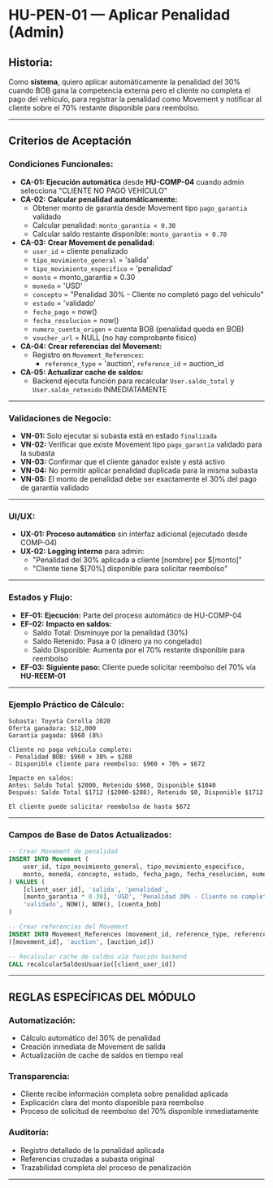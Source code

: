 # HU-PEN-01 — Aplicar Penalidad (Admin)

## **Historia:**

Como **sistema**, quiero aplicar automáticamente la penalidad del 30% cuando BOB gana la competencia externa pero el cliente no completa el pago del vehículo, para registrar la penalidad como Movement y notificar al cliente sobre el 70% restante disponible para reembolso.

---

## **Criterios de Aceptación**

### **Condiciones Funcionales:**

- **CA-01:** **Ejecución automática** desde **HU-COMP-04** cuando admin selecciona "CLIENTE NO PAGÓ VEHÍCULO"
- **CA-02:** **Calcular penalidad automáticamente:**
    - Obtener monto de garantía desde Movement tipo `pago_garantia` validado
    - Calcular penalidad: `monto_garantia × 0.30`
    - Calcular saldo restante disponible: `monto_garantia × 0.70`
- **CA-03:** **Crear Movement de penalidad:**
    - `user_id` = cliente penalizado
    - `tipo_movimiento_general` = 'salida'
    - `tipo_movimiento_especifico` = 'penalidad'
    - `monto` = monto_garantia × 0.30
    - `moneda` = 'USD'
    - `concepto` = "Penalidad 30% - Cliente no completó pago del vehículo"
    - `estado` = 'validado'
    - `fecha_pago` = now()
    - `fecha_resolucion` = now()
    - `numero_cuenta_origen` = cuenta BOB (penalidad queda en BOB)
    - `voucher_url` = NULL (no hay comprobante físico)
- **CA-04:** **Crear referencias del Movement:**
    - Registro en `Movement_References`:
        - `reference_type` = 'auction', `reference_id` = auction_id
- **CA-05:** **Actualizar cache de saldos:**
    - Backend ejecuta función para recalcular `User.saldo_total` y `User.saldo_retenido` INMEDIATAMENTE

---

### **Validaciones de Negocio:**

- **VN-01:** Solo ejecutar si subasta está en estado `finalizada`
- **VN-02:** Verificar que existe Movement tipo `pago_garantia` validado para la subasta
- **VN-03:** Confirmar que el cliente ganador existe y está activo
- **VN-04:** No permitir aplicar penalidad duplicada para la misma subasta
- **VN-05:** El monto de penalidad debe ser exactamente el 30% del pago de garantía validado

---

### **UI/UX:**

- **UX-01:** **Proceso automático** sin interfaz adicional (ejecutado desde COMP-04)
- **UX-02:** **Logging interno** para admin:
    - "Penalidad del 30% aplicada a cliente [nombre] por $[monto]"
    - "Cliente tiene $[70%] disponible para solicitar reembolso"

---

### **Estados y Flujo:**

- **EF-01:** **Ejecución:** Parte del proceso automático de HU-COMP-04
- **EF-02:** **Impacto en saldos:**
    - Saldo Total: Disminuye por la penalidad (30%)
    - Saldo Retenido: Pasa a 0 (dinero ya no congelado)
    - Saldo Disponible: Aumenta por el 70% restante disponible para reembolso
- **EF-03:** **Siguiente paso:** Cliente puede solicitar reembolso del 70% vía **HU-REEM-01**

---

### **Ejemplo Práctico de Cálculo:**

```
Subasta: Toyota Corolla 2020
Oferta ganadora: $12,000
Garantía pagada: $960 (8%)

Cliente no paga vehículo completo:
- Penalidad BOB: $960 × 30% = $288
- Disponible cliente para reembolso: $960 × 70% = $672

Impacto en saldos:
Antes: Saldo Total $2000, Retenido $960, Disponible $1040
Después: Saldo Total $1712 ($2000-$288), Retenido $0, Disponible $1712

El cliente puede solicitar reembolso de hasta $672
```

---

### **Campos de Base de Datos Actualizados:**

```sql
-- Crear Movement de penalidad
INSERT INTO Movement (
    user_id, tipo_movimiento_general, tipo_movimiento_especifico,
    monto, moneda, concepto, estado, fecha_pago, fecha_resolucion, numero_cuenta_origen
) VALUES (
    [client_user_id], 'salida', 'penalidad',
    [monto_garantia * 0.30], 'USD', 'Penalidad 30% - Cliente no completó pago del vehículo',
    'validado', NOW(), NOW(), [cuenta_bob]
)

-- Crear referencias del Movement
INSERT INTO Movement_References (movement_id, reference_type, reference_id) VALUES
([movement_id], 'auction', [auction_id])

-- Recalcular cache de saldos vía función backend
CALL recalcularSaldosUsuario([client_user_id])
```

---

## **REGLAS ESPECÍFICAS DEL MÓDULO**

### **Automatización:**
- Cálculo automático del 30% de penalidad
- Creación inmediata de Movement de salida
- Actualización de cache de saldos en tiempo real

### **Transparencia:**
- Cliente recibe información completa sobre penalidad aplicada
- Explicación clara del monto disponible para reembolso
- Proceso de solicitud de reembolso del 70% disponible inmediatamente

### **Auditoría:**
- Registro detallado de la penalidad aplicada
- Referencias cruzadas a subasta original
- Trazabilidad completa del proceso de penalización

---